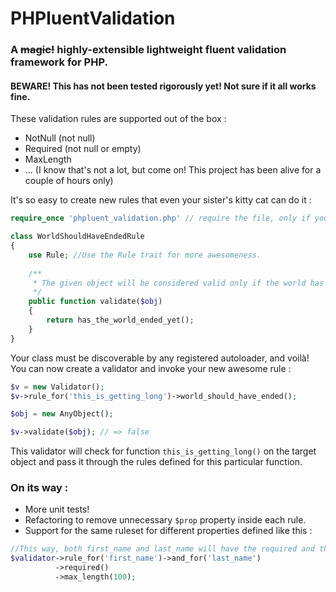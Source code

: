 PHPluentValidation
===================

### A ~~magic!~~ highly-extensible lightweight fluent validation framework for PHP.

#### BEWARE! This has not been tested rigorously yet! Not sure if it all works fine.

These validation rules are supported out of the box :

 - NotNull (not null)
 - Required (not null or empty)
 - MaxLength 
 - ... (I know that's not a lot, but come on! This project has been alive for a couple of hours only)

It's so easy to create new rules that even your sister's kitty cat can do it :

```php
require_once 'phpluent_validation.php' // require the file, only if you want to

class WorldShouldHaveEndedRule
{
	use Rule; //Use the Rule trait for more awesomeness.
	
	/**
	 * The given object will be considered valid only if the world has ended. 
	 */
	public function validate($obj)
	{
		return has_the_world_ended_yet();
	}
}
```

Your class must be discoverable by any registered autoloader, and voilà! You can now create a validator and invoke your new awesome rule :

```php
$v = new Validator();
$v->rule_for('this_is_getting_long')->world_should_have_ended();

$obj = new AnyObject();

$v->validate($obj); // => false
```

This validator will check for function `this_is_getting_long()` on the target object and pass it through the rules defined for this particular function.

### On its way :

 - More unit tests!
 - Refactoring to remove unnecessary `$prop` property inside each rule.
 - Support for the same ruleset for different properties defined like this :

```php
//This way, both first_name and last_name will have the required and the max_length rules
$validator->rule_for('first_name')->and_for('last_name')
          ->required()
          ->max_length(100);
```